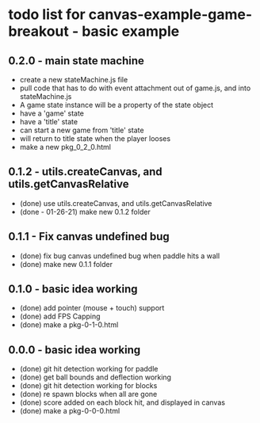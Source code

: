 # todo list for canvas-example-game-breakout  - basic example

## 0.2.0 - main state machine
* create a new stateMachine.js file
* pull code that has to do with event attachment out of game.js, and into stateMachine.js
* A game state instance will be a property of the state object
* have a 'game' state
* have a 'title' state
* can start a new game from 'title' state
* will return to title state when the player looses
* make a new pkg_0_2_0.html

## 0.1.2 - utils.createCanvas, and utils.getCanvasRelative
* (done) use utils.createCanvas, and utils.getCanvasRelative
* (done - 01-26-21) make new 0.1.2 folder

## 0.1.1 - Fix canvas undefined bug
* (done) fix bug canvas undefined bug when paddle hits a wall
* (done) make new 0.1.1 folder

## 0.1.0 - basic idea working
* (done) add pointer (mouse + touch) support
* (done) add FPS Capping
* (done) make a pkg-0-1-0.html

## 0.0.0 - basic idea working
* (done) git hit detection working for paddle
* (done) get ball bounds and deflection working
* (done) git hit detection working for blocks
* (done) re spawn blocks when all are gone
* (done) score added on each block hit, and displayed in canvas
* (done) make a pkg-0-0-0.html